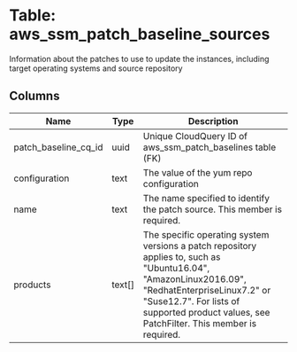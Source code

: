 
# Table: aws_ssm_patch_baseline_sources
Information about the patches to use to update the instances, including target operating systems and source repository
## Columns
| Name        | Type           | Description  |
| ------------- | ------------- | -----  |
|patch_baseline_cq_id|uuid|Unique CloudQuery ID of aws_ssm_patch_baselines table (FK)|
|configuration|text|The value of the yum repo configuration|
|name|text|The name specified to identify the patch source.  This member is required.|
|products|text[]|The specific operating system versions a patch repository applies to, such as "Ubuntu16.04", "AmazonLinux2016.09", "RedhatEnterpriseLinux7.2" or "Suse12.7". For lists of supported product values, see PatchFilter.  This member is required.|
